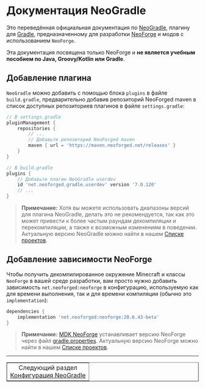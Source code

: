 # Документация NeoGradle

Это переведённая официальная документация по [NeoGradle](https://github.com/neoforged/NeoForge), плагину для [Gradle](https://gradle.org/), предназначенному для разработки [NeoForge](https://github.com/neoforged/NeoGradle) и модов с использованием `NeoForge`.

Эта документация посвящена только NeoForge и **не является учебным пособием по Java, Groovy/Kotlin или Gradle**.

## Добавление плагина

`NeoGradle` можно добавить с помощью блока `plugins` в файле `build.gradle`, предварительно добавив репозиторий NeoForged maven в список доступных репозиториев плагинов в файле `settings.gradle`:

```groovy
// В settings.gradle
pluginManagement {
    repositories {
        // ...
        // Добавьте репозиторий NeoForged maven
        maven { url = 'https://maven.neoforged.net/releases' }
    }
}
```

```groovy
// В build.gradle
plugins {
    // Добавьте плагин NeoGradle userdev
    id 'net.neoforged.gradle.userdev' version '7.0.120'
    // ...
}
```

> **Примечание:**
> Хотя вы можете использовать диапазоны версий для плагина NeoGradle, делать это не рекомендуется, так как это может привести к более частым раундам декомпиляции и перекомпиляции, а также к возможным изменениям в поведении. Актуальную версию NeoGradle можно найти в нашем [Списке проектов](https://projects.neoforged.net/neoforged/neogradle).

## Добавление зависимости NeoForge

Чтобы получить декомпилированное окружение Minecraft и классы `NeoForge` в вашей среде разработки, вам просто нужно добавить зависимость `net.neoforged:neoforge` в конфигурацию, используемую как для времени выполнения, так и для времени компиляции (обычно это `implementation`):

```groovy
dependencies {
    implementation 'net.neoforged:neoforge:20.6.43-beta'
}
```

> **Примечание:**
> [MDK NeoForge](https://github.com/neoforged/MDK) устанавливает версию NeoForge через файл [gradle.properties](https://github.com/neoforged/MDK/blob/a52ce16c8a1dd2d656edac482376f33385fe912c/gradle.properties#L19). Актуальную версию NeoForge можно найти в нашем [Списке проектов](https://projects.neoforged.net/neoforged/neoforge).
---
<div align="center"><table border="1"><tr><td align="center">Следующий раздел<br><a href="./NeoGradle/NeoGradle Configurations.md">Конфигурация NeoGradle</a></td></tr></table></div>
